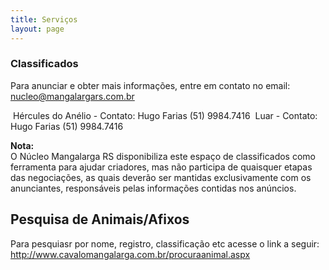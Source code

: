 ```yaml
---
title: Serviços
layout: page
---
```


### Classificados
Para anunciar e obter mais informações, entre em contato no email: nucleo@mangalargars.com.br


<img src="{{site.baseurl}}/img/classificados/hercules_anelio.png" alt="">
Hércules do Anélio - Contato: Hugo Farias (51) 9984.7416

<img src="{{site.baseurl}}/img/classificados/luar_anelio.png" alt="">
Luar - Contato: Hugo Farias (51) 9984.7416



**Nota:**  
O Núcleo Mangalarga RS disponibiliza este espaço de classificados como ferramenta para ajudar criadores, mas não participa de quaisquer etapas das negociações, as quais deverão ser mantidas exclusivamente com os anunciantes, responsáveis pelas informações contidas nos anúncios.


## Pesquisa de Animais/Afixos
Para pesquiasr por nome, registro, classificação etc acesse o link a seguir:
http://www.cavalomangalarga.com.br/procuraanimal.aspx
